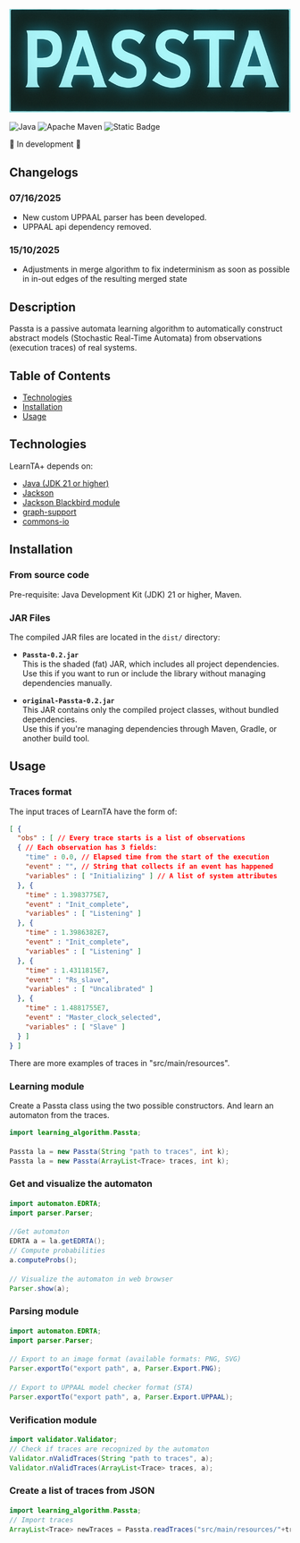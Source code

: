 ![Logo Passta](resources/logo.png)


![Java](https://img.shields.io/badge/java-%23ED8B00.svg?style=for-the-badge&logo=openjdk&logoColor=white)
![Apache Maven](https://img.shields.io/badge/Apache%20Maven-C71A36?style=for-the-badge&logo=Apache%20Maven&logoColor=white)
![Static Badge](https://img.shields.io/badge/Licence-Affero_GPL3-blue)

🚧 In development 🚧

## Changelogs

### 07/16/2025
- New custom UPPAAL parser has been developed.
- UPPAAL api dependency removed.

### 15/10/2025
- Adjustments in merge algorithm to fix indeterminism as soon as possible in in-out edges of the resulting merged state

## Description

Passta is a passive automata learning algorithm to automatically construct abstract models (Stochastic Real-Time Automata) from observations (execution traces) of real systems.

## Table of Contents
- [Technologies](#technologies)
- [Installation](#installation)
- [Usage](#usage)

## Technologies
LearnTA+ depends on:
- <a href="https://www.java.com/es/" target="_blank">Java (JDK 21 or higher)</a>
- <a href="https://github.com/FasterXML/jackson" target="_blank">Jackson</a>
- <a href="https://github.com/FasterXML/jackson-modules-base/tree/2.18/blackbird" target="_blank">Jackson Blackbird module</a>
- <a href="https://github.com/jamisonjiang/graph-support" target="_blank">graph-support</a>
- <a href="https://commons.apache.org/proper/commons-io/" target="_blank">commons-io</a>

## Installation

### From source code
Pre-requisite: Java Development Kit (JDK)  21 or higher, Maven.

### JAR Files

The compiled JAR files are located in the `dist/` directory:

- **`Passta-0.2.jar`**  
  This is the shaded (fat) JAR, which includes all project dependencies.  
  Use this if you want to run or include the library without managing dependencies manually.

- **`original-Passta-0.2.jar`**  
  This JAR contains only the compiled project classes, without bundled dependencies.  
  Use this if you're managing dependencies through Maven, Gradle, or another build tool.


## Usage

### Traces format
The input traces of LearnTA have the form of:
```json
[ {
  "obs" : [ // Every trace starts is a list of observations
  { // Each observation has 3 fields:
    "time" : 0.0, // Elapsed time from the start of the execution
    "event" : "", // String that collects if an event has happened
    "variables" : [ "Initializing" ] // A list of system attributes
  }, {
    "time" : 1.3983775E7,
    "event" : "Init_complete",
    "variables" : [ "Listening" ]
  }, {
    "time" : 1.3986382E7,
    "event" : "Init_complete",
    "variables" : [ "Listening" ]
  }, {
    "time" : 1.4311815E7,
    "event" : "Rs_slave",
    "variables" : [ "Uncalibrated" ]
  }, {
    "time" : 1.4881755E7,
    "event" : "Master_clock_selected",
    "variables" : [ "Slave" ]
  } ]
} ]
```

There are more examples of traces in "src/main/resources".

### Learning module
Create a Passta class using the two possible constructors. And learn an automaton from the traces.
```java
import learning_algorithm.Passta;

Passta la = new Passta(String "path to traces", int k);
Passta la = new Passta(ArrayList<Trace> traces, int k);
```

### Get and visualize the automaton
```java
import automaton.EDRTA;
import parser.Parser;

//Get automaton
EDRTA a = la.getEDRTA();
// Compute probabilities
a.computeProbs();

// Visualize the automaton in web browser
Parser.show(a);
```

### Parsing module
```java
import automaton.EDRTA;
import parser.Parser;

// Export to an image format (available formats: PNG, SVG)
Parser.exportTo("export path", a, Parser.Export.PNG);

// Export to UPPAAL model checker format (STA)
Parser.exportTo("export path", a, Parser.Export.UPPAAL);

```

### Verification module
```java
import validator.Validator;
// Check if traces are recognized by the automaton
Validator.nValidTraces(String "path to traces", a);
Validator.nValidTraces(ArrayList<Trace> traces, a);
```

### Create a list of traces from JSON

```java
import learning_algorithm.Passta;
// Import traces
ArrayList<Trace> newTraces = Passta.readTraces("src/main/resources/"+traces);
```
